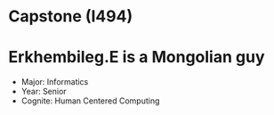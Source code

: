# Capstone (I494)
# Erkhembileg.E is a Mongolian guy 

* Major: Informatics
* Year: Senior 
* Cognite: Human Centered Computing